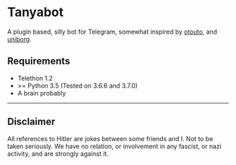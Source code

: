 # Tanyabot

A plugin based, silly bot for Telegram, somewhat inspired by [otouto](https://github.com/topkecleon/otouto/), and [uniborg].

[otouto]: https://github.com/topkecleon/otouto/
[uniborg]: https://github.com/uniborg/uniborg

## Requirements
- Telethon 1.2
- \>= Python 3.5 (Tested on 3.6.6 and 3.7.0)
- A brain probably

---

## Disclaimer
All references to Hitler are jokes between some friends and I.  Not to be taken seriously.  We have no relation, or involvement in any fascist, or nazi activity, and are strongly against it.  
